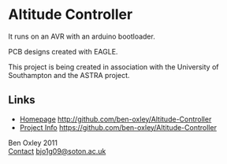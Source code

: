 # Altitude Controller

It runs on an AVR with an arduino bootloader.

PCB designs created with EAGLE.

This project is being created in association with the University of Southampton and the ASTRA project. 

## Links
* [Homepage](http://github.com/ben-oxley/Altitude-Controller) http://github.com/ben-oxley/Altitude-Controller
* [Project Info](https://github.com/ben-oxley/Altitude-Controller) https://github.com/ben-oxley/Altitude-Controller

Ben Oxley 2011  
[Contact](mailto:bjo1g09@soton.ac.uk) bjo1g09@soton.ac.uk







